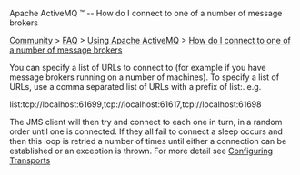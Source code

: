 Apache ActiveMQ ™ -- How do I connect to one of a number of message brokers 

[Community](community.html) > [FAQ](faq.html) > [Using Apache ActiveMQ](using-apache-activemq.html) > [How do I connect to one of a number of message brokers](how-do-i-connect-to-one-of-a-number-of-message-brokers.html)


You can specify a list of URLs to connect to (for example if you have message brokers running on a number of machines). To specify a list of URLs, use a comma separated list of URLs with a prefix of list:. e.g.

list:tcp://localhost:61699,tcp://localhost:61617,tcp://localhost:61698

The JMS client will then try and connect to each one in turn, in a random order until one is connected. If they all fail to connect a sleep occurs and then this loop is retried a number of times until either a connection can be established or an exception is thrown. For more detail see [Configuring Transports](configuring-transports.html)

